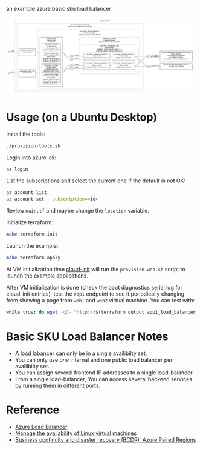 an example azure basic sku load balancer

![](architecture.png)

# Usage (on a Ubuntu Desktop)

Install the tools:

```bash
./provision-tools.sh
```

Login into azure-cli:

```bash
az login
```

List the subscriptions and select the current one if the default is not OK:

```bash
az account list
az account set --subscription=<id>
```

Review `main.tf` and maybe change the `location` variable.

Initialize terraform:

```bash
make terraform-init
```

Launch the example:

```bash
make terraform-apply
```

At VM initialization time [cloud-init](https://cloudinit.readthedocs.io/en/latest/index.html) will run the `provision-web.sh` script to launch the example applications.

After VM initialization is done (check the boot diagnostics serial log for cloud-init entries), test the `app1` endpoint to see it periodically changing from showing a page from `web1` and `web2` virtual machine. You can test with:

```bash
while true; do wget -qO- "http://$(terraform output app1_load_balancer_ip_address)/test" | grep VM; sleep .1; done
```

# Basic SKU Load Balancer Notes

* A load labancer can only be in a single availibilty set.
* You can only use *one* internal and one public load balancer per availibilty set.
* You can assign several frontend IP addresses to a single load-balancer.
* From a single load-balancer, You can access several backend services by running them in different ports.

# Reference

* [Azure Load Balancer](https://docs.microsoft.com/en-us/azure/load-balancer/)
* [Manage the availability of Linux virtual machines](https://docs.microsoft.com/en-us/azure/virtual-machines/linux/manage-availability)
* [Business continuity and disaster recovery (BCDR): Azure Paired Regions](https://docs.microsoft.com/en-us/azure/best-practices-availability-paired-regions)
